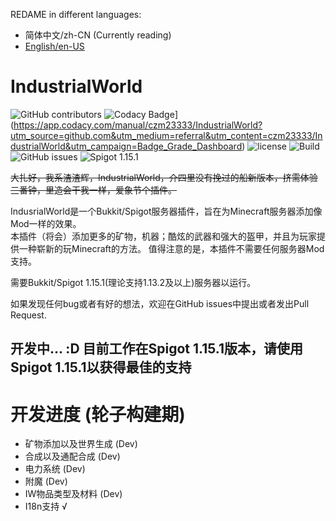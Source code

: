 REDAME in different languages:
* 简体中文/zh-CN (Currently reading)
* [English/en-US][1]

# IndustrialWorld 

![GitHub contributors](https://img.shields.io/github/contributors/czm23333/IndustrialWorld)
![Codacy Badge](https://api.codacy.com/project/badge/Grade/7ed7dc549a7e4212b193716ecced0773)](https://app.codacy.com/manual/czm23333/IndustrialWorld?utm_source=github.com&utm_medium=referral&utm_content=czm23333/IndustrialWorld&utm_campaign=Badge_Grade_Dashboard)
![license](https://img.shields.io/github/license/czm23333/IndustrialWorld)
![Build](https://github.com/czm23333/IndustrialWorld/workflows/Build/badge.svg)
![GitHub issues](https://img.shields.io/github/issues/czm23333/IndustrialWorld)
![Spigot 1.15.1](https://img.shields.io/badge/spigot-1.15.1-blue)

~~大扎好，我系渣渣辉，IndustrialWorld，介四里没有挽过的船新版本，挤需体验三番钟，里造会干我一样，爱象节个插件。~~  

IndusrialWorld是一个Bukkit/Spigot服务器插件，旨在为Minecraft服务器添加像Mod一样的效果。  
本插件（将会）添加更多的矿物，机器；酷炫的武器和强大的盔甲，并且为玩家提供一种崭新的玩Minecraft的方法。 
值得注意的是，本插件不需要任何服务器Mod支持。

需要Bukkit/Spigot 1.15.1(理论支持1.13.2及以上)服务器以运行。

如果发现任何bug或者有好的想法，欢迎在GitHub issues中提出或者发出Pull Request.

## 开发中... :D 目前工作在Spigot 1.15.1版本，请使用Spigot 1.15.1以获得最佳的支持

# 开发进度 (轮子构建期)
* 矿物添加以及世界生成 (Dev)
* 合成以及通配合成 (Dev)
* 电力系统 (Dev)
* 附魔 (Dev)
* IW物品类型及材料 (Dev)
* I18n支持 √

[1]: https://github.com/czm23333/IndustrialWorld/blob/master/README-EN.md
